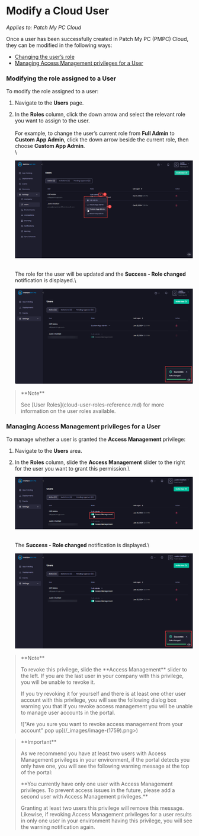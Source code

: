 # Modify a Cloud User

_Applies to: Patch My PC Cloud_

Once a user has been successfully created in Patch My PC (PMPC) Cloud, they can be modified in the following ways:

* [Changing the user’s role](modify-a-cloud-user.md#modifying-the-role-assigned-to-a-user)
* [Managing Access Management privileges for a User](modify-a-cloud-user.md#managing-access-management-privileges-for-a-user)

### Modifying the role assigned to a User

To modify the role assigned to a user:

1. Navigate to the **Users** page.
2.  In the **Roles** column, click the down arrow and select the relevant role you want to assign to the user.\
    \
    For example, to change the user’s current role from **Full Admin** to **Custom App Admin**, click the down arrow beside the current role, then choose **Custom App Admin**.\
    \


    ![Selecting the required user role from the list of roles dropdown](/_images/image-(2118).png "Selecting the required user role from the list of roles dropdown")

    \
    The role for the user will be updated and the **Success - Role changed** notification is displayed.\


    ![“Success - Role changed” notification](/_images/image-(1648).png "“Success - Role changed” notification")

<blockquote class="wp-block-quote">
<p>**Note**</p>
<p>See [User Roles](cloud-user-roles-reference.md) for more information on the user roles available.</p>
</blockquote>

### Managing Access Management privileges for a User

To manage whether a user is granted the **Access Management** privilege:

1. Navigate to the **Users** area.
2.  In the **Roles** column, slide the **Access Management** slider to the right for the user you want to grant this permission.\


    ![Using the slider to grant “Access Management” privileges](/_images/image-(1649).png "Using the slider to grant “Access Management” privileges")

    \
    The **Success - Role changed** notification is displayed.\


    ![The “Success - Role changed&#x22; notification](/_images/image-(1650).png "The “Success - Role changed&#x22; notification")

<blockquote class="wp-block-quote">
<p>**Note**</p>
<p>To revoke this privilege, slide the **Access Management** slider to the left. If you are the last user in your company with this privilege, you will be unable to revoke it.</p>
<p>If you try revoking it for yourself and there is at least one other user account with this privilege, you will see the following dialog box warning you that if you revoke access management you will be unable to manage user accounts in the portal.</p>
<p>!["Are you sure you want to revoke access management from your account" pop up](/_images/image-(1759).png>)&#x20;</p>
</blockquote>

<blockquote class="wp-block-quote">
<p>**Important**</p>
<p>As we recommend you have at least two users with Access Management privileges in your environment, if the portal detects you only have one, you will see the following warning message at the top of the portal:</p>
<p>**You currently have only one user with Access Management privileges. To prevent access issues in the future, please add a second user with Access Management privileges.**</p>
<p>Granting at least two users this privilege will remove this message. Likewise, if revoking Access Management privileges for a user results in only one user in your environment having this privilege, you will see the warning notification again.</p>
</blockquote>